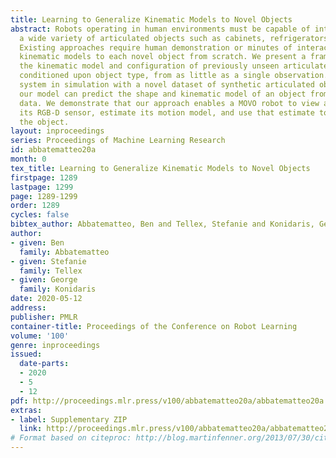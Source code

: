```yaml
---
title: Learning to Generalize Kinematic Models to Novel Objects
abstract: Robots operating in human environments must be capable of interacting with
  a wide variety of articulated objects such as cabinets, refrigerators, and drawers.
  Existing approaches require human demonstration or minutes of interaction to fit
  kinematic models to each novel object from scratch. We present a framework for estimating
  the kinematic model and configuration of previously unseen articulated objects,
  conditioned upon object type, from as little as a single observation. We train our
  system in simulation with a novel dataset of synthetic articulated objects; at runtime,
  our model can predict the shape and kinematic model of an object from depth sensor
  data. We demonstrate that our approach enables a MOVO robot to view an object with
  its RGB-D sensor, estimate its motion model, and use that estimate to interact with
  the object.
layout: inproceedings
series: Proceedings of Machine Learning Research
id: abbatematteo20a
month: 0
tex_title: Learning to Generalize Kinematic Models to Novel Objects
firstpage: 1289
lastpage: 1299
page: 1289-1299
order: 1289
cycles: false
bibtex_author: Abbatematteo, Ben and Tellex, Stefanie and Konidaris, George
author:
- given: Ben
  family: Abbatematteo
- given: Stefanie
  family: Tellex
- given: George
  family: Konidaris
date: 2020-05-12
address: 
publisher: PMLR
container-title: Proceedings of the Conference on Robot Learning
volume: '100'
genre: inproceedings
issued:
  date-parts:
  - 2020
  - 5
  - 12
pdf: http://proceedings.mlr.press/v100/abbatematteo20a/abbatematteo20a.pdf
extras:
- label: Supplementary ZIP
  link: http://proceedings.mlr.press/v100/abbatematteo20a/abbatematteo20a-supp.zip
# Format based on citeproc: http://blog.martinfenner.org/2013/07/30/citeproc-yaml-for-bibliographies/
---
```

